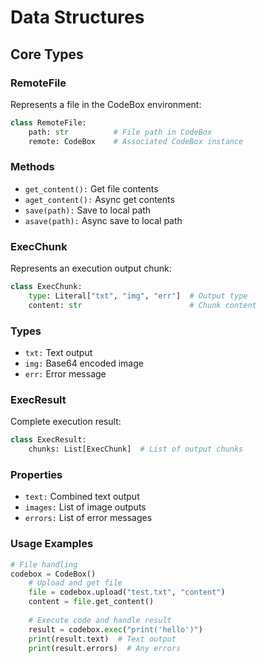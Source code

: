 # Data Structures

## Core Types

### RemoteFile

Represents a file in the CodeBox environment:

```python
class RemoteFile:
    path: str          # File path in CodeBox
    remote: CodeBox    # Associated CodeBox instance
```

### Methods

- `get_content():` Get file contents
- `aget_content():` Async get contents
- `save(path):` Save to local path
- `asave(path):` Async save to local path

### ExecChunk

Represents an execution output chunk:

```python
class ExecChunk:
    type: Literal["txt", "img", "err"]  # Output type
    content: str                        # Chunk content
```

### Types

- `txt:` Text output
- `img:` Base64 encoded image
- `err:` Error message

### ExecResult

Complete execution result:

```python
class ExecResult:
    chunks: List[ExecChunk]  # List of output chunks
```

### Properties

- `text:` Combined text output
- `images:` List of image outputs
- `errors:` List of error messages

### Usage Examples

```python
# File handling
codebox = CodeBox()
    # Upload and get file
    file = codebox.upload("test.txt", "content")
    content = file.get_content()
    
    # Execute code and handle result
    result = codebox.exec("print('hello')")
    print(result.text)  # Text output
    print(result.errors)  # Any errors
```
